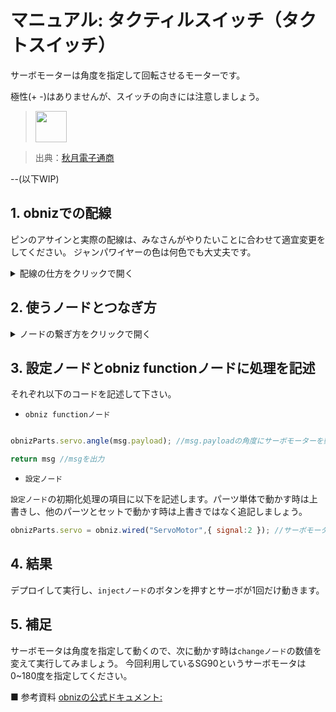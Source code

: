 # マニュアル: タクティルスイッチ（タクトスイッチ）

サーボモーターは角度を指定して回転させるモーターです。

極性(+ -)はありませんが、スイッチの向きには注意しましょう。

> <img src="https://akizukidenshi.com/img/goods/L/103647.jpg" width="50">

> 出典：[秋月電子通商](https://akizukidenshi.com/catalog/g/g103647/)

--(以下WIP)

## 1. obnizでの配線

ピンのアサインと実際の配線は、みなさんがやりたいことに合わせて適宜変更をしてください。
ジャンパワイヤーの色は何色でも大丈夫です。

<details><summary>配線の仕方をクリックで開く</summary>

| サーボモーター         | ジャンパワイヤー         | obnizピン|
|--------------|---------------|-------|
| 茶  |   白   |  マイナス-    |
| 橙   |  赤    |  プラス+     |
| 黄   |  青    |  obniz2番     |

写真上では以下の配線にしてあります。

- サーボモーター茶 - ジャンパワイヤ白
- サーボモーター橙 - ジャンパワイヤ赤
- サーボモーター黄 - ジャンパワイヤ青

真似して配線してみてください。

> <img src="https://i.gyazo.com/7569445e6968343962bec179da49a56c.jpg" width="300px"/>

> <img src="https://i.gyazo.com/fe68ac7ea4bd5bd203b84ffd06ec8461.png" width="500"/>

> <img src="https://i.gyazo.com/78e42de894f9c2714afc006e27a0f521.png" width="500"/>

</details>

## 2. 使うノードとつなぎ方

<details><summary>ノードの繋ぎ方をクリックで開く</summary>

[Node-REDのobnizノードでどちらのノードを選ぶか - 使い方概要](https://qiita.com/n0bisuke/items/072a8a1bf77525fef835)を参考に、使うobnizノードを決めます。今回はアクチュエーターになるので`obniz functionノード`が適しています。



### 2-1. obniz functionノードの基本

まずは、以下の3つのノードを使います。

- `injectノード`
- `obniz functionノード`
- `debugノード`

以下のように設置して線で繋ぎましょう。

> <img src="https://i.gyazo.com/2eb9c633060a8af0e92642a3e30d0be3.gif" width="400px" />

`obniz functionノード`を追加したら**obniz IDの設定**を忘れずに行って下さい。この設定も[参考記事](https://qiita.com/n0bisuke/items/072a8a1bf77525fef835)を読んでおきましょう。

### 2-2. chageノードを追加

次に`chageノード`を追加して`20`などの数字を代入します。
代入する値の項目を`数値`に変更しましょう。

> <img src="https://i.gyazo.com/27f6c8330de4b466778b7ee5d6b3d800.gif" width="400px" />

</details>

## 3. 設定ノードとobniz functionノードに処理を記述

それぞれ以下のコードを記述して下さい。

- `obniz functionノード`

```javascript

obnizParts.servo.angle(msg.payload); //msg.payloadの角度にサーボモーターを動かす

return msg //msgを出力
```

- `設定ノード`

`設定ノード`の初期化処理の項目に以下を記述します。パーツ単体で動かす時は上書きし、他のパーツとセットで動かす時は上書きではなく追記しましょう。

```javascript
obnizParts.servo = obniz.wired("ServoMotor",{ signal:2 }); //サーボモーターをどのくらい回すかの信号を2番に設定
```

## 4. 結果

デプロイして実行し、`injectノード`のボタンを押すとサーボが1回だけ動きます。

## 5. 補足

サーボモータは角度を指定して動くので、次に動かす時は`changeノード`の数値を変えて実行してみましょう。
今回利用しているSG90というサーボモータは0~180度を指定してください。

■ 参考資料
[obnizの公式ドキュメント: ](https://docs.obniz.com/ja/sdk/parts/ServoMotor/README.md)